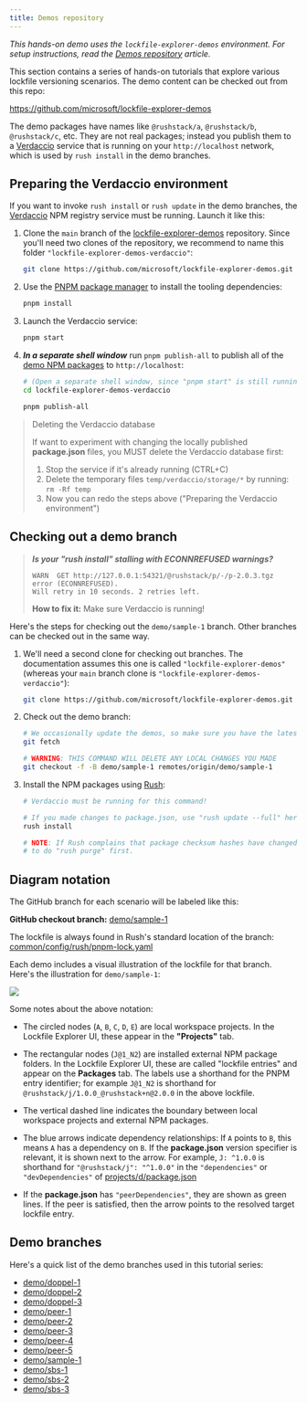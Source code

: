 ```yaml
---
title: Demos repository
---
```


_This hands-on demo uses the `lockfile-explorer-demos` environment.
For setup instructions, read the [Demos repository](./demos_repo.md) article._

This section contains a series of hands-on tutorials that explore various lockfile versioning scenarios.
The demo content can be checked out from this repo:

https://github.com/microsoft/lockfile-explorer-demos

The demo packages have names like `@rushstack/a`, `@rushstack/b`, `@rushstack/c`, etc.
They are not real packages; instead you publish them to a [Verdaccio](https://verdaccio.org/) service
that is running on your `http://localhost` network, which is used by `rush install` in the demo branches.

## Preparing the Verdaccio environment

If you want to invoke `rush install` or `rush update` in the demo branches, the [Verdaccio](https://verdaccio.org/)
NPM registry service must be running. Launch it like this:

1. Clone the `main` branch of the [lockfile-explorer-demos](https://github.com/microsoft/lockfile-explorer-demos)
   repository. Since you'll need two clones of the repository, we recommend to name this folder
   `"lockfile-explorer-demos-verdaccio"`:
   ```bash
   git clone https://github.com/microsoft/lockfile-explorer-demos.git lockfile-explorer-demos-verdaccio
   ```
2. Use the [PNPM package manager](https://pnpm.io/) to install the tooling dependencies:
   ```bash
   pnpm install
   ```
3. Launch the Verdaccio service:
   ```bash
   pnpm start
   ```
4. **_In a separate shell window_** run `pnpm publish-all` to publish all of the
   [demo NPM packages](https://github.com/microsoft/lockfile-explorer-demos/tree/main/demo-packages)
   to `http://localhost`:

   ```bash
   # (Open a separate shell window, since "pnpm start" is still running from step 3)
   cd lockfile-explorer-demos-verdaccio

   pnpm publish-all
   ```

> Deleting the Verdaccio database
>
> If want to experiment with changing the locally published **package.json** files, you MUST delete the Verdaccio
> database first:
>
> 1. Stop the service if it's already running (CTRL+C)
> 2. Delete the temporary files `temp/verdaccio/storage/*` by running: `rm -Rf temp`
> 3. Now you can redo the steps above ("Preparing the Verdaccio environment")

## Checking out a demo branch

> **_Is your "rush install" stalling with ECONNREFUSED warnings?_**
>
> ```
> WARN  GET http://127.0.0.1:54321/@rushstack/p/-/p-2.0.3.tgz error (ECONNREFUSED).
> Will retry in 10 seconds. 2 retries left.
> ```
>
> **How to fix it:** Make sure Verdaccio is running!

Here's the steps for checking out the `demo/sample-1` branch. Other branches can be checked out
in the same way.

1. We'll need a second clone for checking out branches. The documentation assumes this one is
   called `"lockfile-explorer-demos"` (whereas your `main` branch clone is `"lockfile-explorer-demos-verdaccio"`):

   ```bash
   git clone https://github.com/microsoft/lockfile-explorer-demos.git lockfile-explorer-demos
   ```

2. Check out the demo branch:

   ```bash
   # We occasionally update the demos, so make sure you have the latest branch
   git fetch

   # WARNING: THIS COMMAND WILL DELETE ANY LOCAL CHANGES YOU MADE
   git checkout -f -B demo/sample-1 remotes/origin/demo/sample-1
   ```

3. Install the NPM packages using [Rush](@rushjs/):

   ```bash
   # Verdaccio must be running for this command!

   # If you made changes to package.json, use "rush update --full" here instead
   rush install

   # NOTE: If Rush complains that package checksum hashes have changed, you may need
   # to do "rush purge" first.
   ```

## Diagram notation

The GitHub branch for each scenario will be labeled like this:

**GitHub checkout branch:** [demo/sample-1](https://github.com/microsoft/lockfile-explorer-demos/tree/demo/sample-1)

The lockfile is always found in Rush's standard location of the branch:
[common/config/rush/pnpm-lock.yaml](https://github.com/microsoft/lockfile-explorer-demos/blob/demo/sample-1/common/config/rush/pnpm-lock.yaml)

Each demo includes a visual illustration of the lockfile for that branch. Here's the illustration for `demo/sample-1`:

<a className='no-external-link-icon'
href="https://raw.githubusercontent.com/microsoft/lockfile-explorer-demos/demo/sample-1/common/images/lfx-demo-sample-1.svg"><img
src="https://raw.githubusercontent.com/microsoft/lockfile-explorer-demos/demo/sample-1/common/images/lfx-demo-sample-1.svg"
/></a><br/>

Some notes about the above notation:

- The circled nodes (`A`, `B`, `C`, `D`, `E`) are local workspace projects.
  In the Lockfile Explorer UI, these appear in the **"Projects"** tab.

- The rectangular nodes (`J@1_N2`) are installed external NPM package folders.
  In the Lockfile Explorer UI, these are called "lockfile entries" and appear on the **Packages** tab.
  The labels use a shorthand for the PNPM entry identifier; for example `J@1_N2` is shorthand
  for `@rushstack/j/1.0.0_@rushstack+n@2.0.0` in the above lockfile.

- The vertical dashed line indicates the boundary between local workspace projects and external NPM packages.

- The blue arrows indicate dependency relationships: If `A` points to `B`, this means `A` has a dependency on `B`.
  If the **package.json** version specifier is relevant, it is shown next to the arrow.
  For example, `J: ^1.0.0` is shorthand for `"@rushstack/j": "^1.0.0"` in the `"dependencies"` or `"devDependencies"`
  of [projects/d/package.json](https://github.com/microsoft/lockfile-explorer-demos/blob/demo/sample-1/projects/d/package.json)

- If the **package.json** has `"peerDependencies"`, they are shown as green lines.
  If the peer is satisfied, then the arrow points to the resolved target lockfile entry.

## Demo branches

Here's a quick list of the demo branches used in this tutorial series:

- [demo/doppel-1](https://github.com/microsoft/lockfile-explorer-demos/tree/demo/doppel-1)
- [demo/doppel-2](https://github.com/microsoft/lockfile-explorer-demos/tree/demo/doppel-2)
- [demo/doppel-3](https://github.com/microsoft/lockfile-explorer-demos/tree/demo/doppel-3)
- [demo/peer-1](https://github.com/microsoft/lockfile-explorer-demos/tree/demo/peer-1)
- [demo/peer-2](https://github.com/microsoft/lockfile-explorer-demos/tree/demo/peer-2)
- [demo/peer-3](https://github.com/microsoft/lockfile-explorer-demos/tree/demo/peer-3)
- [demo/peer-4](https://github.com/microsoft/lockfile-explorer-demos/tree/demo/peer-4)
- [demo/peer-5](https://github.com/microsoft/lockfile-explorer-demos/tree/demo/peer-5)
- [demo/sample-1](https://github.com/microsoft/lockfile-explorer-demos/tree/demo/sample-1)
- [demo/sbs-1](https://github.com/microsoft/lockfile-explorer-demos/tree/demo/sbs-1)
- [demo/sbs-2](https://github.com/microsoft/lockfile-explorer-demos/tree/demo/sbs-2)
- [demo/sbs-3](https://github.com/microsoft/lockfile-explorer-demos/tree/demo/sbs-3)
